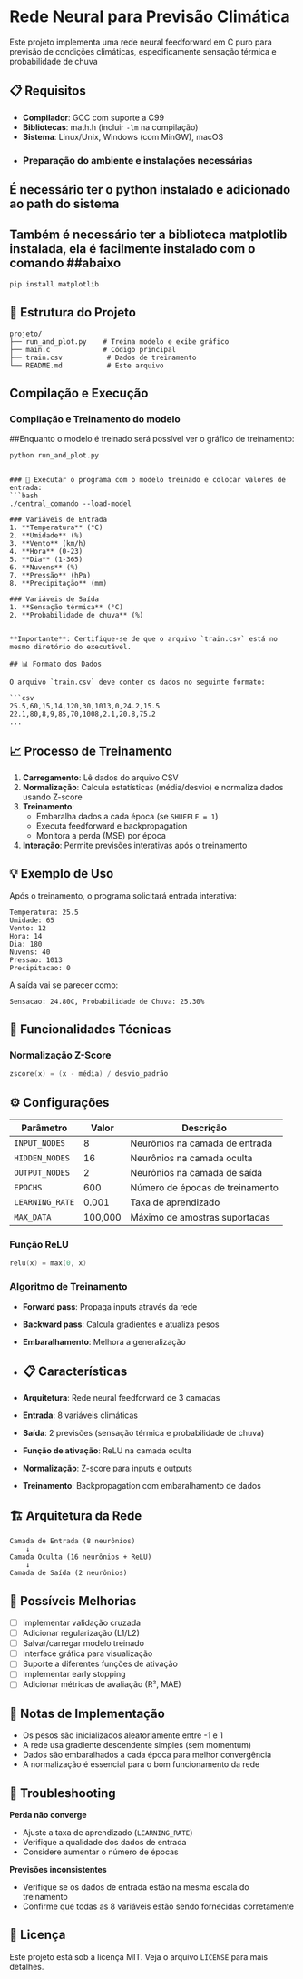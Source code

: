 # Rede Neural para Previsão Climática

Este projeto implementa uma rede neural feedforward em C puro para previsão de condições climáticas, especificamente sensação térmica e probabilidade de chuva

## 📋 Requisitos

- **Compilador**: GCC com suporte a C99
- **Bibliotecas**: math.h (incluir `-lm` na compilação)
- **Sistema**: Linux/Unix, Windows (com MinGW), macOS
- 
  ### Preparação do ambiente e instalações necessárias
## É necessário ter o python instalado e adicionado ao path do sistema
## Também é necessário ter a biblioteca matplotlib instalada, ela é facilmente instalado com o comando ##abaixo
```bash
pip install matplotlib
```

## 📁 Estrutura do Projeto

```
projeto/
├── run_and_plot.py    # Treina modelo e exibe gráfico
├── main.c             # Código principal
├── train.csv           # Dados de treinamento
└── README.md           # Este arquivo
```

##  Compilação e Execução


### Compilação e Treinamento do modelo
##Enquanto o modelo é treinado será possível ver o gráfico de treinamento:
```bash
python run_and_plot.py
```
```

### 🚀 Executar o programa com o modelo treinado e colocar valores de entrada:
```bash
./central_comando --load-model
```
```
### Variáveis de Entrada
1. **Temperatura** (°C)
2. **Umidade** (%)
3. **Vento** (km/h)
4. **Hora** (0-23)
5. **Dia** (1-365)
6. **Nuvens** (%)
7. **Pressão** (hPa)
8. **Precipitação** (mm)

### Variáveis de Saída
1. **Sensação térmica** (°C)
2. **Probabilidade de chuva** (%)


**Importante**: Certifique-se de que o arquivo `train.csv` está no mesmo diretório do executável.

## 📊 Formato dos Dados

O arquivo `train.csv` deve conter os dados no seguinte formato:

```csv
25.5,60,15,14,120,30,1013,0,24.2,15.5
22.1,80,8,9,85,70,1008,2.1,20.8,75.2
...
```

## 📈 Processo de Treinamento

1. **Carregamento**: Lê dados do arquivo CSV
2. **Normalização**: Calcula estatísticas (média/desvio) e normaliza dados usando Z-score
3. **Treinamento**: 
   - Embaralha dados a cada época (se `SHUFFLE = 1`)
   - Executa feedforward e backpropagation
   - Monitora a perda (MSE) por época
4. **Interação**: Permite previsões interativas após o treinamento

## 💡 Exemplo de Uso

Após o treinamento, o programa solicitará entrada interativa:

```
Temperatura: 25.5
Umidade: 65
Vento: 12
Hora: 14
Dia: 180
Nuvens: 40
Pressao: 1013
Precipitacao: 0
```

A saída vai se parecer como:
```
Sensacao: 24.80C, Probabilidade de Chuva: 25.30%
```

## 🔧 Funcionalidades Técnicas

### Normalização Z-Score
```c
zscore(x) = (x - média) / desvio_padrão
```

## ⚙️ Configurações

| Parâmetro | Valor | Descrição |
|-----------|-------|-----------|
| `INPUT_NODES` | 8 | Neurônios na camada de entrada |
| `HIDDEN_NODES` | 16 | Neurônios na camada oculta |
| `OUTPUT_NODES` | 2 | Neurônios na camada de saída |
| `EPOCHS` | 600 | Número de épocas de treinamento |
| `LEARNING_RATE` | 0.001 | Taxa de aprendizado |
| `MAX_DATA` | 100,000 | Máximo de amostras suportadas |

### Função ReLU
```c
relu(x) = max(0, x)
```

### Algoritmo de Treinamento
- **Forward pass**: Propaga inputs através da rede
- **Backward pass**: Calcula gradientes e atualiza pesos
- **Embaralhamento**: Melhora a generalização

- ## 📋 Características

- **Arquitetura**: Rede neural feedforward de 3 camadas
- **Entrada**: 8 variáveis climáticas
- **Saída**: 2 previsões (sensação térmica e probabilidade de chuva)
- **Função de ativação**: ReLU na camada oculta
- **Normalização**: Z-score para inputs e outputs
- **Treinamento**: Backpropagation com embaralhamento de dados

## 🏗️ Arquitetura da Rede

```
Camada de Entrada (8 neurônios)
    ↓
Camada Oculta (16 neurônios + ReLU)
    ↓
Camada de Saída (2 neurônios)
```

## 🎯 Possíveis Melhorias

- [ ] Implementar validação cruzada
- [ ] Adicionar regularização (L1/L2)
- [ ] Salvar/carregar modelo treinado
- [ ] Interface gráfica para visualização
- [ ] Suporte a diferentes funções de ativação
- [ ] Implementar early stopping
- [ ] Adicionar métricas de avaliação (R², MAE)

## 📝 Notas de Implementação

- Os pesos são inicializados aleatoriamente entre -1 e 1
- A rede usa gradiente descendente simples (sem momentum)
- Dados são embaralhados a cada época para melhor convergência
- A normalização é essencial para o bom funcionamento da rede

## 🐛 Troubleshooting

**Perda não converge**
- Ajuste a taxa de aprendizado (`LEARNING_RATE`)
- Verifique a qualidade dos dados de entrada
- Considere aumentar o número de épocas

**Previsões inconsistentes**
- Verifique se os dados de entrada estão na mesma escala do treinamento
- Confirme que todas as 8 variáveis estão sendo fornecidas corretamente

## 📄 Licença

Este projeto está sob a licença MIT. Veja o arquivo `LICENSE` para mais detalhes.